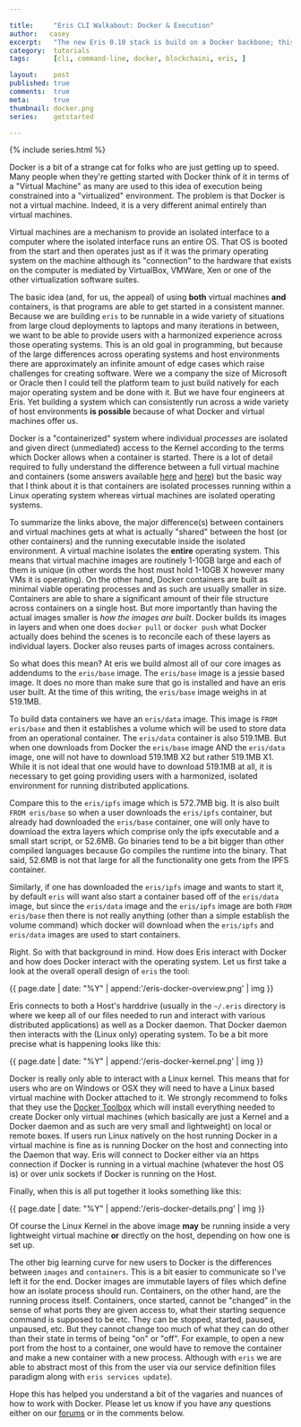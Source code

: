 ```yaml
---

title:     "Eris CLI Walkabout: Docker & Execution"
author:	  casey
excerpt:   "The new Eris 0.10 stack is build on a Docker backbone; this post is for those new to Docker and explains a bit more about how execution works in Dockerland."
category:  tutorials
tags:      [cli, command-line, docker, blockchaini, eris, ]

layout:    post
published: true
comments:  true
meta:      true
thumbnail: docker.png
series:    getstarted

---
```


{% include series.html %}

Docker is a bit of a strange cat for folks who are just getting up to speed. Many people when they're getting started with Docker think of it in terms of a "Virtual Machine" as many are used to this idea of execution being constrained into a "virtualized" environment. The problem is that Docker is not a virtual machine. Indeed, it is a very different animal entirely than virtual machines.

Virtual machines are a mechanism to provide an isolated interface to a computer where the isolated interface runs an entire OS. That OS is booted from the start and then operates just as if it was the primary operating system on the machine although its "connection" to the hardware that exists on the computer is mediated by VirtualBox, VMWare, Xen or one of the other virtualization software suites.

The basic idea (and, for us, the appeal) of using **both** virtual machines **and** containers, is that programs are able to get started in a consistent manner. Because we are building `eris` to be runnable in a wide variety of situations from large cloud deployments to laptops and many iterations in between, we want to be able to provide users with a harmonized experience across those operating systems. This is an old goal in programming, but because of the large differences across operating systems and host environments there are approximately an infinite amount of edge cases which raise challenges for creating software. Were we a company the size of Microsoft or Oracle then I could tell the platform team to just build natively for each major operating system and be done with it. But we have four engineers at Eris. Yet building a system which can consistently run across a wide variety of host environments **is possible** because of what Docker and virtual machines offer us.

Docker is a "containerized" system where individual *processes* are isolated and given direct (unmediated) access to the Kernel according to the terms which Docker allows when a container is started. There is a lot of detail required to fully understand the difference between a full virtual machine and containers (some answers available [here](http://stackoverflow.com/a/16048358) and [here](https://www.docker.com/whatisdocker)) but the basic way that I think about it is that containers are isolated processes running within a Linux operating system whereas virtual machines are isolated operating systems.

To summarize the links above, the major difference(s) between containers and virtual machines gets at what is actually "shared" between the host (or other containers) and the running executable inside the isolated environment. A virtual machine isolates the **entire** operating system. This means that virtual machine images are routinely 1-10GB large and each of them is unique (in other words the host must hold 1-10GB X however many VMs it is operating). On the other hand, Docker containers are built as minimal viable operating processes and as such are usually smaller in size. Containers are able to share a significant amount of their file structure across containers on a single host. But more importantly than having the actual images smaller is *how the images are built*. Docker builds its images in layers and when one does `docker pull` or `docker push` what Docker actually does behind the scenes is to reconcile each of these layers as individual layers. Docker also reuses parts of images across containers.

So what does this mean? At eris we build almost all of our core images as addendums to the `eris/base` image. The `eris/base` image is a jessie based image. It does no more than make sure that go is installed and have an eris user built. At the time of this writing, the `eris/base` image weighs in at 519.1MB.

To build data containers we have an `eris/data` image. This image is `FROM eris/base` and then it establishes a volume which will be used to store data from an operational container. The `eris/data` container is also 519.1MB. But when one downloads from Docker the `eris/base` image AND the `eris/data` image, one will not have to download 519.1MB X2 but rather 519.1MB X1. While it is not ideal that one would have to download 519.1MB at all, it is necessary to get going providing users with a harmonized, isolated environment for running distributed applications.

Compare this to the `eris/ipfs` image which is 572.7MB big. It is also built `FROM eris/base` so when a user downloads the `eris/ipfs` container, but already had downloaded the `eris/base` container, one will only have to download the extra layers which comprise only the ipfs executable and a small start script, or 52.6MB. Go binaries tend to be a bit bigger than other compiled languages because Go compiles the runtime into the binary. That said, 52.6MB is not that large for all the functionality one gets from the IPFS container.

Similarly, if one has downloaded the `eris/ipfs` image and wants to start it, by default `eris` will want also start a container based off of the `eris/data` image, but since the `eris/data` image and the `eris/ipfs` image are both `FROM eris/base` then there is not really anything (other than a simple establish the volume command) which docker will download when the `eris/ipfs` and `eris/data` images are used to start containers.

Right. So with that background in mind. How does Eris interact with Docker and how does Docker interact with the operating system. Let us first take a look at the overall operall design of `eris` the tool:

{{ page.date | date: "%Y" | append:'/eris-docker-overview.png' | img }}

Eris connects to both a Host's harddrive (usually in the `~/.eris` directory is where we keep all of our files needed to run and interact with various distributed applications) as well as a Docker daemon. That Docker daemon then interacts with the (Linux only) operating system. To be a bit more precise what is happening looks like this:

{{ page.date | date: "%Y" | append:'/eris-docker-kernel.png' | img }}

Docker is really only able to interact with a Linux kernel. This means that for users who are on Windows or OSX they will need to have a Linux based virtual machine with Docker attached to it. We strongly recommend to folks that they use the [Docker Toolbox](https://www.docker.com/toolbox) which will install everything needed to create Docker only virtual machines (which basically are just a Kernel and a Docker daemon and as such are very small and lightweight) on local or remote boxes. If users run Linux natively on the host running Docker in a virtual machine is fine as is running Docker on the host and connecting into the Daemon that way. Eris will connect to Docker either via an https connection if Docker is running in a virtual machine (whatever the host OS is) or over unix sockets if Docker is running on the Host.

Finally, when this is all put together it looks something like this:

{{ page.date | date: "%Y" | append:'/eris-docker-details.png' | img }}

Of course the Linux Kernel in the above image **may** be running inside a very lightweight virtual machine **or** directly on the host, depending on how one is set up.

The other big learning curve for new users to Docker is the differences between `images` and `containers`. This is a bit easier to communicate so I've left it for the end. Docker images are immutable layers of files which define how an isolate process should run. Containers, on the other hand, are the running process itself. Containers, once started, cannot be "changed" in the sense of what ports they are given access to, what their starting sequence command is supposed to be etc. They can be stopped, started, paused, unpaused, etc. But they cannot change too much of what they can do other than their state in terms of being "on" or "off". For example, to open a new port from the host to a container, one would have to remove the container and make a new container with a new process. Although with `eris` we are able to abstract most of this from the user via our service definition files paradigm along with `eris services update`).

Hope this has helped you understand a bit of the vagaries and nuances of how to work with Docker. Please let us know if you have any questions either on our [forums](https://support.erisindustries.com) or in the comments below.